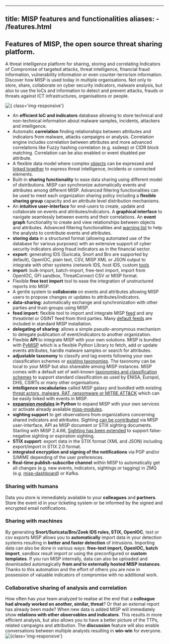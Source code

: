 
---
title: MISP features and functionalities
aliases:
    - /features.html
---
## Features of MISP, the open source threat sharing platform. 
A threat intelligence platform for sharing, storing and correlating Indicators of Compromise of targeted attacks, threat intelligence, financial fraud information, vulnerability information or even counter-terrorism information. Discover how MISP is used today in multiple organisations. Not only to store, share, collaborate on cyber security indicators, malware analysis, but also to use the IoCs and information to detect and prevent attacks, frauds or threats against ICT infrastructures, organisations or people.</header>

![](/img/banner.jpg "{ class='img-responsive'}") 
* An **efficient IoC and indicators** database allowing to store technical and non-technical information about malware samples, incidents, attackers and intelligence. 
* Automatic **correlation** finding relationships between attributes and indicators from malware, attacks campaigns or analysis. Correlation engine includes correlation between attributes and more advanced correlations like Fuzzy hashing correlation (e.g. ssdeep) or CIDR block matching. Correlation can be also enabled or event disabled per attribute. 
* A flexible data model where complex [objects](/objects.html) can be expressed and [linked together](/objects.html#_relationships) to express threat intelligence, incidents or connected elements. 
* Built-in **sharing functionality** to ease data sharing using different model of distributions. MISP can synchronize automatically events and attributes among different MISP. Advanced filtering functionalities can be used to meet each organization sharing policy including a **flexible sharing group** capacity and an attribute level distribution mechanisms.
* An **intuitive user-interface** for end-users to create, update and collaborate on events and attributes/indicators. A **graphical interface** to navigate seamlessly between events and their correlations. An **event graph** functionality to create and view relationships between objects and attributes. Advanced filtering functionalities and [warning list](https://github.com/MISP/misp-warninglists) to help the analysts to contribute events and attributes.
* **storing data** in a structured format (allowing automated use of the database for various purposes) with an extensive support of cyber security indicators along fraud indicators as in the financial sector.
* **export**: generating IDS (Suricata, Snort and Bro are supported by default), OpenIOC, plain text, CSV, MISP XML or JSON output to integrate with other systems (network IDS, host IDS, custom [tools](/tools)
* **import**: bulk-import, batch-import, free-text import, import from OpenIOC, GFI sandbox, ThreatConnect CSV or MISP format.
* Flexible **free text import** tool to ease the integration of unstructured reports into MISP.
* A gentle system to **collaborate** on events and attributes allowing MISP users to propose changes or updates to attributes/indicators.
* **data-sharing**: automatically exchange and synchronization with other parties and trust-groups using MISP.
* **feed import**: flexible tool to import and integrate MISP [feed](/feeds/) and any threatintel or OSINT feed from third parties. Many [default feeds](/feeds/) are included in standard MISP installation.
* **delegating of sharing**: allows a simple pseudo-anonymous mechanism to delegate publication of event/indicators to another organization.
* Flexible **API** to integrate MISP with your own solutions. MISP is bundled with [PyMISP](https://github.com/MISP/PyMISP) which is a flexible Python Library to fetch, add or update events attributes, handle malware samples or search for attributes.
* **adjustable taxonomy** to classify and tag events following your own classification schemes or [existing taxonomies](https://github.com/MISP/misp-taxonomies). The taxonomy can be local to your MISP but also shareable among MISP instances. MISP comes with a default set of well-known [taxonomies and classification schemes](/taxonomies.html) to support standard classification as used by ENISA, Europol, DHS, CSIRTs or many other organisations.
* **intelligence vocabularies** called MISP galaxy and bundled with existing [threat actors, malware, RAT, ransomware or MITRE ATT&CK](/galaxy.html) which can be easily linked with events in MISP.
* **[expansion modules](https://misp.github.io/misp-modules/) in Python** to expand MISP with your own services or activate already available [misp-modules](https://github.com/MISP/misp-modules).
* **sighting support** to get observations from organizations concerning shared indicators and attributes. Sighting [can be contributed](https://www.circl.lu/doc/misp/automation/index.html#sightings-api) via MISP user-interface, API as MISP document or STIX sighting documents. Starting with MISP 2.4.66, [Sighting has been extended](/2017/02/16/Sighting-The-Next-Level.html) to support false-negative sighting or expiration sighting.
* **STIX support**: export data in the STIX format (XML and JSON) including export/import in STIX 2.0 format.
* **integrated encryption and signing of the notifications** via PGP and/or S/MIME depending of the user preferences.
* **Real-time publish-subscribe channel** within MISP to automatically get all changes (e.g. new events, indicators, sightings or tagging) in ZMQ (e.g. [misp-dashboard](https://github.com/MISP/misp-dashboard)) or Kafka. 
### Sharing with humans 
Data you store is immediately available to your **colleagues** and **partners**. Store the event id in your ticketing system or be informed by the signed and encrypted email notifications. 
### Sharing with machines 
By generating **Snort/Suricata/Bro/Zeek IDS rules, STIX, OpenIOC**, text or csv exports MISP allows you to **automatically** import data in your detection systems resulting in **better and faster detection** of intrusions. Importing data can also be done in various ways: **free-text import, OpenIOC, batch import**, sandbox result import or using the preconfigured or **custom templates**. If you run MISP internally, data can also be uploaded and downloaded automagically **from and to externally hosted MISP instances**. Thanks to this automation and the effort of others you are now in possession of valuable indicators of compromise with no additional work. 

### Collaborative sharing of analysis and correlation 
How often has your team analyzed to realise at the end that a **colleague had already worked on another, similar, threat**? Or that an external report has already been made? When new data is added MISP will immediately show **relations with other observables and indicators**. This results in more efficient analysis, but also allows you to have a better picture of the TTPs, related campaigns and attribution. The **discussion** feature will also enable conversations between multiple analysts resulting in **win-win** for everyone. ![](/img/blog/automation-icon.png "{class='img-responsive'}")
